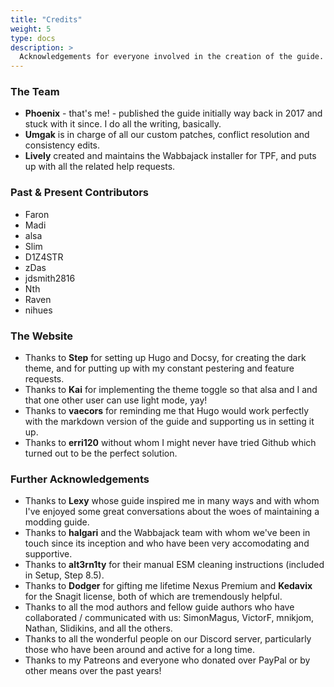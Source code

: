 ```yaml
---
title: "Credits"
weight: 5
type: docs
description: >
  Acknowledgements for everyone involved in the creation of the guide.
---
```


### The Team

- **Phoenix** - that's me! - published the guide initially way back in 2017 and stuck with it since. I do all the writing, basically.
- **Umgak** is in charge of all our custom patches, conflict resolution and consistency edits.
- **Lively** created and maintains the Wabbajack installer for TPF, and puts up with all the related help requests.

### Past & Present Contributors

- Faron
- Madi
- alsa
- Slim
- D1Z4STR
- zDas
- jdsmith2816
- Nth
- Raven
- nihues

### The Website

- Thanks to **Step** for setting up Hugo and Docsy, for creating the dark theme, and for putting up with my constant pestering and feature requests.
- Thanks to **Kai** for implementing the theme toggle so that alsa and I and that one other user can use light mode, yay!
- Thanks to **vaecors** for reminding me that Hugo would work perfectly with the markdown version of the guide and supporting us in setting it up.
- Thanks to **erri120** without whom I might never have tried Github which turned out to be the perfect solution.

### Further Acknowledgements

- Thanks to **Lexy** whose guide inspired me in many ways and with whom I've enjoyed some great conversations about the woes of maintaining a modding guide.
- Thanks to **halgari** and the Wabbajack team with whom we've been in touch since its inception and who have been very accomodating and supportive.
- Thanks to **alt3rn1ty** for their manual ESM cleaning instructions (included in Setup, Step 8.5).
- Thanks to **Dodger** for gifting me lifetime Nexus Premium and **Kedavix** for the Snagit license, both of which are tremendously helpful.
- Thanks to all the mod authors and fellow guide authors who have collaborated / communicated with us: SimonMagus, VictorF, mnikjom, Nathan, Slidikins, and all the others.
- Thanks to all the wonderful people on our Discord server, particularly those who have been around and active for a long time.
- Thanks to my Patreons and everyone who donated over PayPal or by other means over the past years!